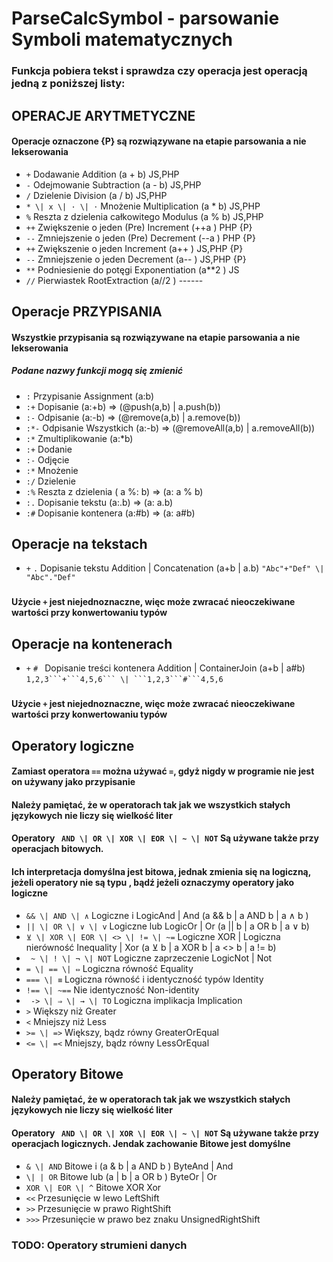# ParseCalcSymbol - parsowanie Symboli matematycznych
### Funkcja pobiera tekst i sprawdza czy operacja jest operacją jedną z poniższej listy:
## OPERACJE ARYTMETYCZNE
####  Operacje oznaczone {P} są rozwiązywane na etapie parsowania a nie lekserowania
  - ``` + ```  Dodawanie                       Addition        (a + b) JS,PHP
  - ``` - ```  Odejmowanie                     Subtraction     (a - b) JS,PHP
  - ``` / ```  Dzielenie                       Division        (a / b) JS,PHP
  - ``` * \| x \| · \| ⋅ ```  Mnożenie            Multiplication  (a * b) JS,PHP
  - ``` % ```  Reszta z dzielenia całkowitego  Modulus         (a % b) JS,PHP
  - ``` ++ ``` Zwiększenie o jeden (Pre)       Increment       (++a )  PHP     {P}
  - ``` -- ``` Zmniejszenie o jeden (Pre)      Decrement       (--a )  PHP     {P}
  - ``` ++ ``` Zwiększenie o jeden             Increment       (a++ )  JS,PHP  {P}
  - ``` -- ``` Zmniejszenie o jeden            Decrement       (a-- )  JS,PHP  {P}
  - ``` ** ``` Podniesienie do potęgi          Exponentiation  (a**2 ) JS
  - ``` // ``` Pierwiastek                     RootExtraction  (a//2 ) ------
### 
## Operacje PRZYPISANIA
####  Wszystkie przypisania są rozwiązywane na etapie parsowania a nie lekserowania
#####  Podane nazwy funkcji mogą się zmienić
  - ``` : ```  Przypisanie             Assignment  <all>       <all>           (a:b)
  - ``` :+ ``` Dopisanie                           <container> <all>           (a:+b) => (@push(a,b) \| a.push(b))
  - ``` :- ``` Odpisanie                           <container> <all>           (a:-b) => (@remove(a,b) \| a.remove(b))
  - ``` :*- ``` Odpisanie Wszystkich               <container> <all>           (a:-b) => (@removeAll(a,b) \| a.removeAll(b))
  - ``` :* ``` Zmultiplikowanie                    <container> <all>           (a:*b) 
  - ``` :+ ``` Dodanie                             <number>
  - ``` :- ``` Odjęcie                             <number>
  - ``` :* ``` Mnożenie                            <number>
  - ``` :/ ``` Dzielenie                           <number>
  - ``` :% ``` Reszta z dzielenia                  <number>                    ( a %: b) => (a: a % b)
  - ``` :. ``` Dopisanie tekstu                                                (a:.b) => (a: a.b)
  - ``` :# ``` Dopisanie kontenera                                             (a:#b) => (a: a#b)
### 
## Operacje na tekstach
  - ``` + ``` ``` . ``` Dopisanie tekstu               Addition \| Concatenation       (a+b \| a.b)   ```"Abc"+"Def" \| "Abc"."Def"```
###
####  Użycie ``` + ``` jest niejednoznaczne, więc może zwracać nieoczekiwane wartości przy konwertowaniu typów
### 
## Operacje na kontenerach 
  - ``` + ``` ```# ``` Dopisanie treści kontenera     Addition \| ContainerJoin     (a+b \| a#b) ``````1,2,3```+```4,5,6``` \| ```1,2,3```#```4,5,6``````
### 
####  Użycie ``` + ```  jest niejednoznaczne, więc może zwracać nieoczekiwane wartości przy konwertowaniu typów
### 
## Operatory logiczne
####  Zamiast operatora ``` == ``` można używać ``` = ```, gdyż nigdy w programie nie jest on używany jako przypisanie
####  Należy pamiętać, że w operatorach tak jak we wszystkich stałych językowych nie liczy się wielkość liter
####  Operatory  ``` AND \| OR \| XOR \| EOR \| ~ \| NOT``` Są używane także przy operacjach bitowych. 
####    Ich interpretacja domyślna jest bitowa, jednak zmienia się na logiczną, jeżeli operatory nie są typu <integer>, bądź jeżeli oznaczymy operatory jako logiczne
  - ``` && \| AND \| ∧ ```                    Logiczne i                             LogicAnd \| And      (a && b \| a AND b \| a ∧ b )
  - ``` || \| OR \| ∨ \| v ```                 Logiczne lub                           LogicOr \| Or        (a || b \| a OR b \| a ∨ b)    
  - ``` ⊻ \| XOR \| EOR \| <> \| != \| ~= ```    Logiczne XOR \| Logiczna nierówność     Inequality \| Xor    (a ⊻ b \| a XOR b \| a <> b \| a != b)
  - ``` ~ \| ! \| ¬ \| NOT```                  Logiczne zaprzeczenie                  LogicNot \| Not         
  - ``` = \| == \| ⇔ ```                     Logiczna równość                       Equality
  - ``` === \| ≡ ```                         Logiczna równość i identyczność typów  Identity
  - ``` !== \| ~== ```                       Nie identyczność                       Non-identity
  - ``` -> \| ⇒ \| → \| TO```                 Logiczna implikacja                    Implication
  - ``` > ```                               Większy niż                            Greater
  - ``` < ```                               Mniejszy niż                           Less
  - ``` >= \| => ```                         Większy, bądz równy                    GreaterOrEqual
  - ``` <= \| =< ```                         Mniejszy, bądz równy                   LessOrEqual
### 
## Operatory Bitowe
####  Należy pamiętać, że w operatorach tak jak we wszystkich stałych językowych nie liczy się wielkość liter
####  Operatory  ``` AND \| OR \| XOR \| EOR \| ~ \| NOT``` Są używane także przy operacjach logicznych. Jendak zachowanie Bitowe jest domyślne
  - ``` & \| AND ```        Bitowe i  (a & b \| a AND b )                            ByteAnd \| And         
  - ``` \| | OR ```         Bitowe lub (a \| b \| a OR b )                            ByteOr \| Or
  - ``` XOR \| EOR \| ^ ```  Bitowe XOR                                              Xor
  - ``` << ```             Przesunięcie w lewo                                     LeftShift
  - ``` >> ```             Przesunięcie w prawo                                    RightShift
  - ``` >>> ```             Przesunięcie w prawo bez znaku                         UnsignedRightShift
### 
### TODO: Operatory strumieni danych